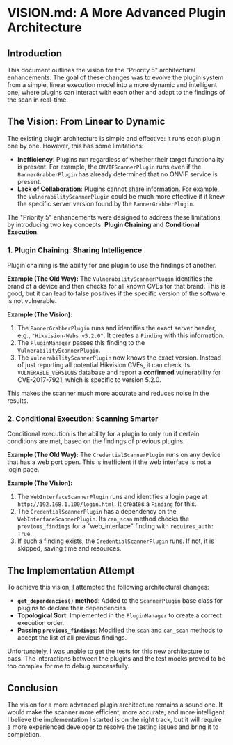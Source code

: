 # VISION.md: A More Advanced Plugin Architecture

## Introduction

This document outlines the vision for the "Priority 5" architectural enhancements. The goal of these changes was to evolve the plugin system from a simple, linear execution model into a more dynamic and intelligent one, where plugins can interact with each other and adapt to the findings of the scan in real-time.

## The Vision: From Linear to Dynamic

The existing plugin architecture is simple and effective: it runs each plugin one by one. However, this has some limitations:
-   **Inefficiency**: Plugins run regardless of whether their target functionality is present. For example, the `ONVIFScannerPlugin` runs even if the `BannerGrabberPlugin` has already determined that no ONVIF service is present.
-   **Lack of Collaboration**: Plugins cannot share information. For example, the `VulnerabilityScannerPlugin` could be much more effective if it knew the specific server version found by the `BannerGrabberPlugin`.

The "Priority 5" enhancements were designed to address these limitations by introducing two key concepts: **Plugin Chaining** and **Conditional Execution**.

### 1. Plugin Chaining: Sharing Intelligence

Plugin chaining is the ability for one plugin to use the findings of another.

**Example (The Old Way):**
The `VulnerabilityScannerPlugin` identifies the brand of a device and then checks for all known CVEs for that brand. This is good, but it can lead to false positives if the specific version of the software is not vulnerable.

**Example (The Vision):**
1.  The `BannerGrabberPlugin` runs and identifies the exact server header, e.g., `"Hikvision-Webs v5.2.0"`. It creates a `Finding` with this information.
2.  The `PluginManager` passes this finding to the `VulnerabilityScannerPlugin`.
3.  The `VulnerabilityScannerPlugin` now knows the exact version. Instead of just reporting all potential Hikvision CVEs, it can check its `VULNERABLE_VERSIONS` database and report a **confirmed** vulnerability for CVE-2017-7921, which is specific to version 5.2.0.

This makes the scanner much more accurate and reduces noise in the results.

### 2. Conditional Execution: Scanning Smarter

Conditional execution is the ability for a plugin to only run if certain conditions are met, based on the findings of previous plugins.

**Example (The Old Way):**
The `CredentialScannerPlugin` runs on any device that has a web port open. This is inefficient if the web interface is not a login page.

**Example (The Vision):**
1.  The `WebInterfaceScannerPlugin` runs and identifies a login page at `http://192.168.1.100/login.html`. It creates a `Finding` for this.
2.  The `CredentialScannerPlugin` has a dependency on the `WebInterfaceScannerPlugin`. Its `can_scan` method checks the `previous_findings` for a "web_interface" finding with `requires_auth: True`.
3.  If such a finding exists, the `CredentialScannerPlugin` runs. If not, it is skipped, saving time and resources.

## The Implementation Attempt

To achieve this vision, I attempted the following architectural changes:
-   **`get_dependencies()` method**: Added to the `ScannerPlugin` base class for plugins to declare their dependencies.
-   **Topological Sort**: Implemented in the `PluginManager` to create a correct execution order.
-   **Passing `previous_findings`**: Modified the `scan` and `can_scan` methods to accept the list of all previous findings.

Unfortunately, I was unable to get the tests for this new architecture to pass. The interactions between the plugins and the test mocks proved to be too complex for me to debug successfully.

## Conclusion

The vision for a more advanced plugin architecture remains a sound one. It would make the scanner more efficient, more accurate, and more intelligent. I believe the implementation I started is on the right track, but it will require a more experienced developer to resolve the testing issues and bring it to completion.
